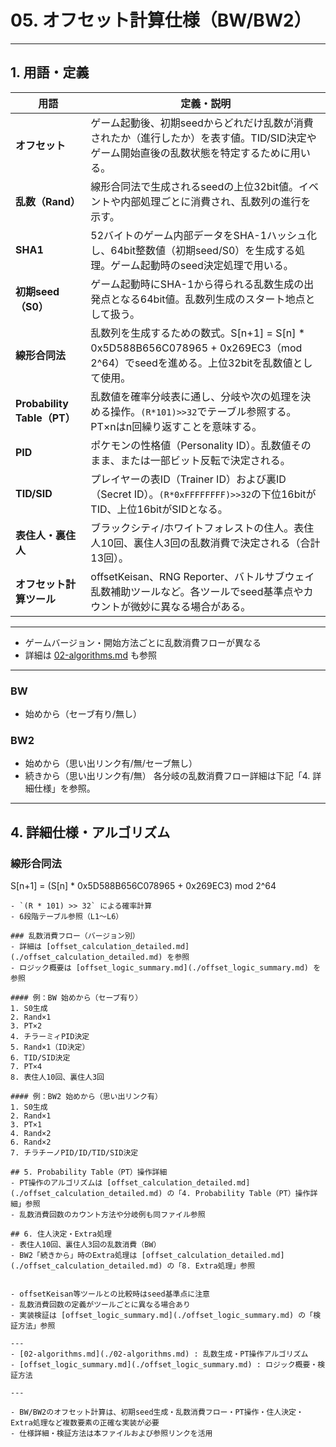 # 05. オフセット計算仕様（BW/BW2）


---


## 1. 用語・定義

| 用語               | 定義・説明 |
|--------------------|------------------------------------------------------------------------------------------------------------------------------------------|
| **オフセット**     | ゲーム起動後、初期seedからどれだけ乱数が消費されたか（進行したか）を表す値。TID/SID決定やゲーム開始直後の乱数状態を特定するために用いる。 |
| **乱数（Rand）**   | 線形合同法で生成されるseedの上位32bit値。イベントや内部処理ごとに消費され、乱数列の進行を示す。                                  |
| **SHA1**           | 52バイトのゲーム内部データをSHA-1ハッシュ化し、64bit整数値（初期seed/S0）を生成する処理。ゲーム起動時のseed決定処理で用いる。             |
| **初期seed（S0）** | ゲーム起動時にSHA-1から得られる乱数生成の出発点となる64bit値。乱数列生成のスタート地点として扱う。                                    |
| **線形合同法**     | 乱数列を生成するための数式。S[n+1] = S[n] * 0x5D588B656C078965 + 0x269EC3（mod 2^64）でseedを進める。上位32bitを乱数値として使用。                                    |
| **Probability Table（PT）** | 乱数値を確率分岐表に通し、分岐や次の処理を決める操作。`(R*101)>>32`でテーブル参照する。PT×nはn回繰り返すことを意味する。                                      |
| **PID**            | ポケモンの性格値（Personality ID）。乱数値そのまま、または一部ビット反転で決定される。                                                  |
| **TID/SID**        | プレイヤーの表ID（Trainer ID）および裏ID（Secret ID）。`(R*0xFFFFFFFF)>>32`の下位16bitがTID、上位16bitがSIDとなる。                                               |
| **表住人・裏住人** | ブラックシティ/ホワイトフォレストの住人。表住人10回、裏住人3回の乱数消費で決定される（合計13回）。                                      |
| **オフセット計算ツール** | offsetKeisan、RNG Reporter、バトルサブウェイ乱数補助ツールなど。各ツールでseed基準点やカウントが微妙に異なる場合がある。             |

---
- ゲームバージョン・開始方法ごとに乱数消費フローが異なる
- 詳細は [02-algorithms.md](./02-algorithms.md) も参照

---

### BW
- 始めから（セーブ有り/無し）
### BW2
- 始めから（思い出リンク有/無/セーブ無し）
- 続きから（思い出リンク有/無）
各分岐の乱数消費フロー詳細は下記「4. 詳細仕様」を参照。

---

## 4. 詳細仕様・アルゴリズム

### 線形合同法
S[n+1] = (S[n] * 0x5D588B656C078965 + 0x269EC3) mod 2^64
```
- `(R * 101) >> 32` による確率計算
- 6段階テーブル参照（L1～L6）

### 乱数消費フロー（バージョン別）
- 詳細は [offset_calculation_detailed.md](./offset_calculation_detailed.md) を参照
- ロジック概要は [offset_logic_summary.md](./offset_logic_summary.md) を参照

#### 例：BW 始めから（セーブ有り）
1. S0生成
2. Rand×1
3. PT×2
4. チラーミィPID決定
5. Rand×1（ID決定）
6. TID/SID決定
7. PT×4
8. 表住人10回、裏住人3回

#### 例：BW2 始めから（思い出リンク有）
1. S0生成
2. Rand×1
3. PT×1
4. Rand×2
6. Rand×2
7. チラチーノPID/ID/TID/SID決定

## 5. Probability Table（PT）操作詳細
- PT操作のアルゴリズムは [offset_calculation_detailed.md](./offset_calculation_detailed.md) の「4. Probability Table（PT）操作詳細」参照
- 乱数消費回数のカウント方法や分岐例も同ファイル参照

## 6. 住人決定・Extra処理
- 表住人10回、裏住人3回の乱数消費（BW）
- BW2「続きから」時のExtra処理は [offset_calculation_detailed.md](./offset_calculation_detailed.md) の「8. Extra処理」参照


- offsetKeisan等ツールとの比較時はseed基準点に注意
- 乱数消費回数の定義がツールごとに異なる場合あり
- 実装検証は [offset_logic_summary.md](./offset_logic_summary.md) の「検証方法」参照

---
- [02-algorithms.md](./02-algorithms.md) : 乱数生成・PT操作アルゴリズム
- [offset_logic_summary.md](./offset_logic_summary.md) : ロジック概要・検証方法

---

- BW/BW2のオフセット計算は、初期seed生成・乱数消費フロー・PT操作・住人決定・Extra処理など複数要素の正確な実装が必要
- 仕様詳細・検証方法は本ファイルおよび参照リンクを活用
